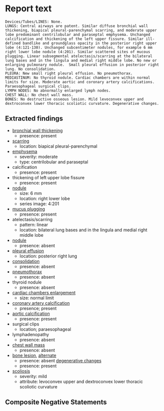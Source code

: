 # Report text

```text
Devices/Tubes/LINES: None.
LUNGS: Central airways are patent. Similar diffuse bronchial wall thickening, biapical pleural-parenchymal scarring, and moderate upper lobe predominant centrilobular and paraseptal emphysema. Unchanged calcification and thickening of the left upper fissure. Similar ill-defined bandlike and groundglass opacity in the posterior right upper lobe (4:121-130). Unchanged subcentimeter nodules, for example 6 mm right lower lobe nodule (4:201). Similar scattered sites of mucous plugging. Linear subsegmental atelectasis/scarring at the bilateral lung bases and in the lingula and medial right middle lobe. No new or enlarging pulmonary nodule.  Small pleural effusion in posterior right lung. No consolidation.
PLEURA: New small right pleural effusion. No pneumothorax.
MEDIASTINUM: No thyroid nodule. Cardiac chambers are within normal limits for size. Moderate aortic and coronary artery calcifications. Paraesophageal surgical clips.
LYMPH NODES: No abnormally enlarged lymph nodes.
CHEST WALL: No chest wall mass.
BONES: No destructive osseous lesion. Mild levoconvex upper and dextroconvex lower thoracic scoliotic curvature. Degenerative changes.
```

## Extracted findings

- [bronchial wall thickening](../../definitions/hood/bronchial-wall-thickening.json)
  - presence: present
- [scarring](../../definitions/nuance/apical_pulmonary_scarring.json)
  - location: biapical pleural-parenchymal
- [emphysema](../../definitions/hood/emphysema.json)
  - severity: moderate
  - type: centrilobular and paraseptal
- calcification
  - presence: present
- thickening of left upper lobe fissure
  - presence: present
- [nodule](../../definitions/hood/pulmonary-nodule.json)
  - size: 6 mm
  - location: right lower lobe
  - series image: 4:201
- [mucus plugging](../../definitions/hood/airway-mucus-plugging.json)
  - presence: present
- atelectasis/scarring
  - pattern: linear
  - location: bilateral lung bases and in the lingula and medial right middle lobe
- [nodule](../../definitions/hood/pulmonary-nodule.json)
  - presence: absent
- [pleural effusion](../../definitions/hood/pleural-effusion.json)
  - location: posterior right lung
- [consolidation](../../definitions/smartreporting/consolidation.txt)
  - presence: absent
- [pneumothorax](../../definitions/hood/pneumothorax.md)
  - presence: absent
- thyroid nodule
  - presence: absent
- [cardiac chambers enlargement](../../definitions/upmedic/Cardiomegaly.cde.md)
  - size: normal limit
- [coronary artery calcification](../../definitions/nuance/coronary_artery_calcification.json)
  - presence; present
- [aortic calcification](../../definitions/hood/aortic-atherosclerosis.json)
  - presence: present
- surgical clips
  - location; paraesophageal
- lymphadenopathy
  - presence: absent
- [chest wall mass](../../definitions/nuance/chest_wall_mass.json)
  - presence: absent
- [bone lesion](../../definitions/hood/lytic-lesion.md), [alternate](../../definitions/hood/sclerotic-lesion.md)
  - presence: absent
[degenerative changes](../../definitions/nuance/thoracic_spine_degenerative_changes.json)
  - presence: present
- [scoliosis](../../definitions/nuance/thoracic_spine_scoliosis.json)
  - severity: mild
  - attribute: levoconvex upper and dextroconvex lower thoracic scoliotic curvature

## Composite Negative Statements
